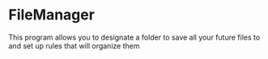 FileManager
===========

This program allows you to designate a folder to save all your future files to and set up rules that will organize them
